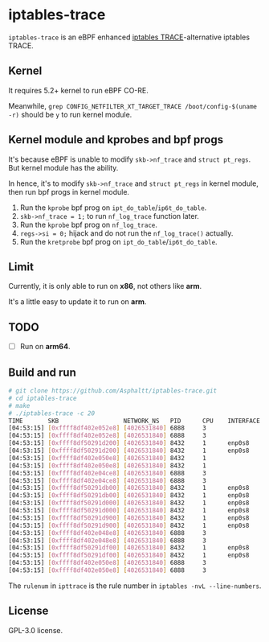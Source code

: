 # iptables-trace

`iptables-trace` is an eBPF enhanced [iptables TRACE](https://ipset.netfilter.org/iptables-extensions.man.html#lbDX)-alternative iptables TRACE.

## Kernel

It requires 5.2+ kernel to run eBPF CO-RE.

Meanwhile, `grep CONFIG_NETFILTER_XT_TARGET_TRACE /boot/config-$(uname -r)`
should be `y` to run kernel module.

## Kernel module and kprobes and bpf progs

It's because eBPF is unable to modify `skb->nf_trace` and `struct pt_regs`. But kernel module has the ability.

In hence, it's to modify `skb->nf_trace` and `struct pt_regs` in kernel module, then run bpf progs in kernel module.

1. Run the `kprobe` bpf prog on `ipt_do_table`/`ip6t_do_table`.
2. `skb->nf_trace = 1;` to run `nf_log_trace` function later.
3. Run the `kprobe` bpf prog on `nf_log_trace`.
4. `regs->si = 0;` hijack and do not run the `nf_log_trace()` actually.
5. Run the `kretprobe` bpf prog on `ipt_do_table`/`ip6t_do_table`.

## Limit

Currently, it is only able to run on **x86**, not others like **arm**.

It's a little easy to update it to run on **arm**.

## TODO

- [ ] Run on **arm64**.

## Build and run

```bash
# git clone https://github.com/Asphaltt/iptables-trace.git
# cd iptables-trace
# make
# ./iptables-trace -c 20
TIME       SKB                  NETWORK_NS   PID      CPU    INTERFACE          DEST_MAC           IP_LEN PKT_INFO                                               IPTABLES_INFO
[04:53:15] [0xffff8df402e052e8] [4026531840] 6888     3                         00:00:00:00:00:00  264    T_ACK,PSH:192.168.1.138:22->192.168.1.12:53030         ipttrace=[pf=PF_INET in= out=enp0s8 table=filter chain=OUTPUT hook=3 rulenum=1]
[04:53:15] [0xffff8df402e052e8] [4026531840] 6888     3                         00:00:00:00:00:00  264    T_ACK,PSH:192.168.1.138:22->192.168.1.12:53030         iptables=[pf=PF_INET table=filter hook=OUTPUT verdict=ACCEPT cost=77.425µs]
[04:53:15] [0xffff8df50291d200] [4026531840] 8432     1      enp0s8             08:00:27:39:de:94  52     T_PSH:192.168.1.12:53030->192.168.1.138:22             ipttrace=[pf=PF_INET in=enp0s8 out= table=filter chain=INPUT hook=1 rulenum=1]
[04:53:15] [0xffff8df50291d200] [4026531840] 8432     1      enp0s8             08:00:27:39:de:94  52     T_PSH:192.168.1.12:53030->192.168.1.138:22             iptables=[pf=PF_INET table=filter hook=INPUT verdict=ACCEPT cost=36.942µs]
[04:53:15] [0xffff8df402e050e8] [4026531840] 8432     1                         87:ab:0d:ea:d5:19  88     T_ACK,PSH:192.168.1.138:22->192.168.1.12:53030         ipttrace=[pf=PF_INET in= out=enp0s8 table=filter chain=OUTPUT hook=3 rulenum=1]
[04:53:15] [0xffff8df402e050e8] [4026531840] 8432     1                         87:ab:0d:ea:d5:19  88     T_ACK,PSH:192.168.1.138:22->192.168.1.12:53030         iptables=[pf=PF_INET table=filter hook=OUTPUT verdict=ACCEPT cost=40.266µs]
[04:53:15] [0xffff8df402e04ce8] [4026531840] 6888     3                         00:00:00:00:00:00  328    T_ACK,PSH:192.168.1.138:22->192.168.1.12:53030         ipttrace=[pf=PF_INET in= out=enp0s8 table=filter chain=OUTPUT hook=3 rulenum=1]
[04:53:15] [0xffff8df402e04ce8] [4026531840] 6888     3                         00:00:00:00:00:00  328    T_ACK,PSH:192.168.1.138:22->192.168.1.12:53030         iptables=[pf=PF_INET table=filter hook=OUTPUT verdict=ACCEPT cost=84.42µs]
[04:53:15] [0xffff8df50291db00] [4026531840] 8432     1      enp0s8             08:00:27:39:de:94  52     T_PSH:192.168.1.12:53030->192.168.1.138:22             ipttrace=[pf=PF_INET in=enp0s8 out= table=filter chain=INPUT hook=1 rulenum=1]
[04:53:15] [0xffff8df50291db00] [4026531840] 8432     1      enp0s8             08:00:27:39:de:94  52     T_PSH:192.168.1.12:53030->192.168.1.138:22             iptables=[pf=PF_INET table=filter hook=INPUT verdict=ACCEPT cost=38.611µs]
[04:53:15] [0xffff8df50291d000] [4026531840] 8432     1      enp0s8             08:00:27:39:de:94  52     T_PSH:192.168.1.12:53030->192.168.1.138:22             ipttrace=[pf=PF_INET in=enp0s8 out= table=filter chain=INPUT hook=1 rulenum=1]
[04:53:15] [0xffff8df50291d000] [4026531840] 8432     1      enp0s8             08:00:27:39:de:94  52     T_PSH:192.168.1.12:53030->192.168.1.138:22             iptables=[pf=PF_INET table=filter hook=INPUT verdict=ACCEPT cost=40.887µs]
[04:53:15] [0xffff8df50291d900] [4026531840] 8432     1      enp0s8             08:00:27:39:de:94  52     T_PSH:192.168.1.12:53030->192.168.1.138:22             ipttrace=[pf=PF_INET in=enp0s8 out= table=filter chain=INPUT hook=1 rulenum=1]
[04:53:15] [0xffff8df50291d900] [4026531840] 8432     1      enp0s8             08:00:27:39:de:94  52     T_PSH:192.168.1.12:53030->192.168.1.138:22             iptables=[pf=PF_INET table=filter hook=INPUT verdict=ACCEPT cost=48.685µs]
[04:53:15] [0xffff8df402e048e8] [4026531840] 6888     3                         00:00:00:00:00:00  328    T_ACK,PSH:192.168.1.138:22->192.168.1.12:53030         ipttrace=[pf=PF_INET in= out=enp0s8 table=filter chain=OUTPUT hook=3 rulenum=1]
[04:53:15] [0xffff8df402e048e8] [4026531840] 6888     3                         00:00:00:00:00:00  328    T_ACK,PSH:192.168.1.138:22->192.168.1.12:53030         iptables=[pf=PF_INET table=filter hook=OUTPUT verdict=ACCEPT cost=126.368µs]
[04:53:15] [0xffff8df50291df00] [4026531840] 8432     1      enp0s8             08:00:27:39:de:94  52     T_PSH:192.168.1.12:53030->192.168.1.138:22             ipttrace=[pf=PF_INET in=enp0s8 out= table=filter chain=INPUT hook=1 rulenum=1]
[04:53:15] [0xffff8df50291df00] [4026531840] 8432     1      enp0s8             08:00:27:39:de:94  52     T_PSH:192.168.1.12:53030->192.168.1.138:22             iptables=[pf=PF_INET table=filter hook=INPUT verdict=ACCEPT cost=38.087µs]
[04:53:15] [0xffff8df402e050e8] [4026531840] 6888     3                         87:ab:0d:ea:d5:19  1324   T_ACK,PSH:192.168.1.138:22->192.168.1.12:53030         ipttrace=[pf=PF_INET in= out=enp0s8 table=filter chain=OUTPUT hook=3 rulenum=1]
[04:53:15] [0xffff8df402e050e8] [4026531840] 6888     3                         87:ab:0d:ea:d5:19  1324   T_ACK,PSH:192.168.1.138:22->192.168.1.12:53030         iptables=[pf=PF_INET table=filter hook=OUTPUT verdict=ACCEPT cost=40.68µs]
```

The `rulenum` in `ipttrace` is the rule number in `iptables -nvL --line-numbers`.

## License

GPL-3.0 license.
